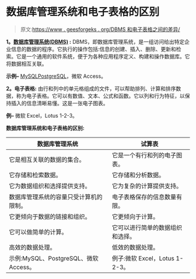 # 数据库管理系统和电子表格的区别

> 原文:[https://www . geesforgeks . org/DBMS 和电子表格之间的差异/](https://www.geeksforgeeks.org/difference-between-dbms-and-spreadsheet/)

**1。[数据库管理系统(DBMS)](https://www.geeksforgeeks.org/dbms-full-form/) :**
DBMS，即数据库管理系统，是一组访问给出特定企业信息的数据的程序。它执行的操作包括:信息的创建、插入、删除、更新和检索。它是一个通用的软件系统，便于为各种应用程序定义、构建和操作数据库。它将数据相互关联。

**示例–**
[MySQL](https://www.geeksforgeeks.org/mysql-common-mysql-queries/)[PostgreSQL](https://www.geeksforgeeks.org/what-is-postgresql-introduction/)，微软 Access。

**2。电子表格:**
由行和列中的单元格组成的文件，可以帮助排列、计算和排序数据，称为电子表格。它可以有数值、文本、公式和函数。它以列和行为特征，以保持插入的信息清晰易懂。这是一张电子图表。

**例–**
微软 Excel，Lotus 1-2-3。

**数据库管理系统和电子表格的区别:**

<center>

| 数据库管理系统 | 试算表 |
| --- | --- |
| 它是相互关联的数据的集合。 | 它是一个有行和列的电子图表。 |
| 它存储和检索数据。 | 它存储和分析数据。 |
| 它为数据组织和选择提供支持。 | 它为复杂的计算提供支持。 |
| 数据库管理系统的容量只受计算机的限制。 | 电子表格保存的信息数量有限。 |
| 它更倾向于数据的链接和组织。 | 它更倾向于计算。 |
| 它可以做简单的计算。 | 它可以进行简单的数据组织和选择。 |
| 高效的数据处理。 | 低效的数据处理。 |
| 示例:MySQL、PostgreSQL、微软 Access。 | 例子:微软 Excel，Lotus 1-2-3。 |

</center>